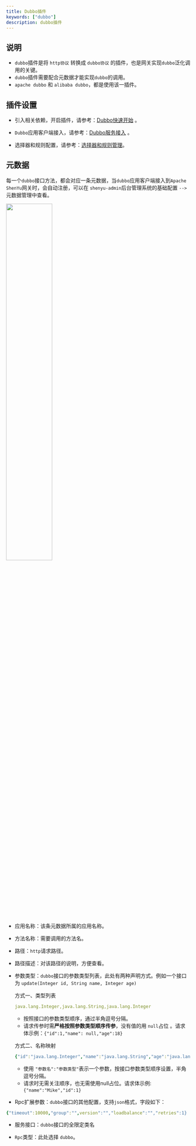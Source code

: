 ```yaml
---
title: Dubbo插件
keywords: ["dubbo"]
description: dubbo插件
---
```


## 说明

* `dubbo`插件是将 `http协议` 转换成 `dubbo协议` 的插件，也是网关实现`dubbo`泛化调用的关键。
* `dubbo`插件需要配合元数据才能实现`dubbo`的调用。
* `apache dubbo` 和 `alibaba dubbo`，都是使用该一插件。


## 插件设置

* 引入相关依赖，开启插件，请参考：[Dubbo快速开始](../../quick-start/quick-start-dubbo) 。

* `Dubbo`应用客户端接入，请参考：[Dubbo服务接入](../../user-guide/proxy/dubbo-proxy.md) 。

* 选择器和规则配置，请参考：[选择器和规则管理](../../user-guide/admin-usage/selector-and-rule)。

## 元数据

每一个`dubbo`接口方法，都会对应一条元数据，当`dubbo`应用客户端接入到`Apache ShenYu`网关时，会自动注册，可以在 `shenyu-admin`后台管理系统的基础配置 `-->` 元数据管理中查看。

<img src="/img/shenyu/plugin/dubbo/dubbo-metadata-zh.jpg" width="50%"/>

* 应用名称：该条元数据所属的应用名称。

* 方法名称：需要调用的方法名。

* 路径：`http`请求路径。

* 路径描述：对该路径的说明，方便查看。

* 参数类型：`dubbo`接口的参数类型列表，此处有两种声明方式。例如一个接口为 `update(Integer id, String name, Integer age)`

  方式一、类型列表

    ```yaml
    java.lang.Integer,java.lang.String,java.lang.Integer
    ```

  * 按照接口的参数类型顺序，通过半角逗号分隔。
  * 请求传参时需**严格按照参数类型顺序传参**，没有值的用 `null`占位 。请求体示例：`{"id":1,"name": null,"age":18}`

  方式二、名称映射

    ```yaml
    {"id":"java.lang.Integer","name":"java.lang.String","age":"java.lang.Integer"}
    ```

  * 使用 `"参数名":"参数类型"`表示一个参数，按接口参数类型顺序设置，半角逗号分隔。
  * 请求时无需关注顺序，也无需使用null占位。请求体示例: `{"name":"Mike","id":1}`

* Rpc扩展参数：`dubbo`接口的其他配置，支持`json`格式，字段如下：

```yaml
{"timeout":10000,"group":"",version":"","loadbalance":"","retries":1}
```

* 服务接口：`dubbo`接口的全限定类名

* `Rpc`类型：此处选择 `dubbo`。
